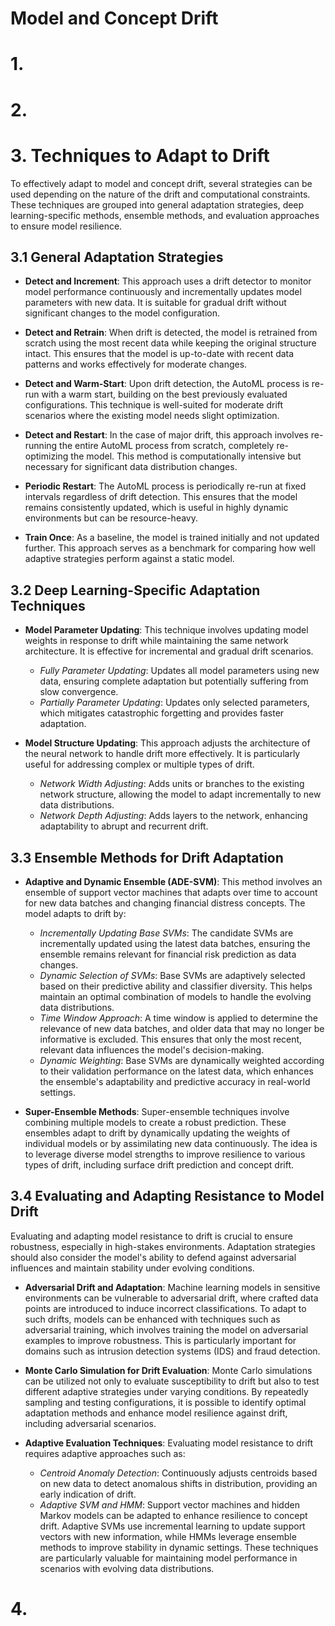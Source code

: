 # Model and Concept Drift
# 1.

# 2.

# 3. Techniques to Adapt to Drift

To effectively adapt to model and concept drift, several strategies can be used depending on the nature of the drift and computational constraints. These techniques are grouped into general adaptation strategies, deep learning-specific methods, ensemble methods, and evaluation approaches to ensure model resilience.

## 3.1 General Adaptation Strategies

- **Detect and Increment**: This approach uses a drift detector to monitor model performance continuously and incrementally updates model parameters with new data. It is suitable for gradual drift without significant changes to the model configuration.

- **Detect and Retrain**: When drift is detected, the model is retrained from scratch using the most recent data while keeping the original structure intact. This ensures that the model is up-to-date with recent data patterns and works effectively for moderate changes.

- **Detect and Warm-Start**: Upon drift detection, the AutoML process is re-run with a warm start, building on the best previously evaluated configurations. This technique is well-suited for moderate drift scenarios where the existing model needs slight optimization.

- **Detect and Restart**: In the case of major drift, this approach involves re-running the entire AutoML process from scratch, completely re-optimizing the model. This method is computationally intensive but necessary for significant data distribution changes.

- **Periodic Restart**: The AutoML process is periodically re-run at fixed intervals regardless of drift detection. This ensures that the model remains consistently updated, which is useful in highly dynamic environments but can be resource-heavy.

- **Train Once**: As a baseline, the model is trained initially and not updated further. This approach serves as a benchmark for comparing how well adaptive strategies perform against a static model.

## 3.2 Deep Learning-Specific Adaptation Techniques

- **Model Parameter Updating**: This technique involves updating model weights in response to drift while maintaining the same network architecture. It is effective for incremental and gradual drift scenarios.
  - *Fully Parameter Updating*: Updates all model parameters using new data, ensuring complete adaptation but potentially suffering from slow convergence.
  - *Partially Parameter Updating*: Updates only selected parameters, which mitigates catastrophic forgetting and provides faster adaptation.

- **Model Structure Updating**: This approach adjusts the architecture of the neural network to handle drift more effectively. It is particularly useful for addressing complex or multiple types of drift.
  - *Network Width Adjusting*: Adds units or branches to the existing network structure, allowing the model to adapt incrementally to new data distributions.
  - *Network Depth Adjusting*: Adds layers to the network, enhancing adaptability to abrupt and recurrent drift.

## 3.3 Ensemble Methods for Drift Adaptation

- **Adaptive and Dynamic Ensemble (ADE-SVM)**: This method involves an ensemble of support vector machines that adapts over time to account for new data batches and changing financial distress concepts. The model adapts to drift by:
  - *Incrementally Updating Base SVMs*: The candidate SVMs are incrementally updated using the latest data batches, ensuring the ensemble remains relevant for financial risk prediction as data changes.
  - *Dynamic Selection of SVMs*: Base SVMs are adaptively selected based on their predictive ability and classifier diversity. This helps maintain an optimal combination of models to handle the evolving data distributions.
  - *Time Window Approach*: A time window is applied to determine the relevance of new data batches, and older data that may no longer be informative is excluded. This ensures that only the most recent, relevant data influences the model's decision-making.
  - *Dynamic Weighting*: Base SVMs are dynamically weighted according to their validation performance on the latest data, which enhances the ensemble's adaptability and predictive accuracy in real-world settings.

- **Super-Ensemble Methods**: Super-ensemble techniques involve combining multiple models to create a robust prediction. These ensembles adapt to drift by dynamically updating the weights of individual models or by assimilating new data continuously. The idea is to leverage diverse model strengths to improve resilience to various types of drift, including surface drift prediction and concept drift.

## 3.4 Evaluating and Adapting Resistance to Model Drift

Evaluating and adapting model resistance to drift is crucial to ensure robustness, especially in high-stakes environments. Adaptation strategies should also consider the model's ability to defend against adversarial influences and maintain stability under evolving conditions.

- **Adversarial Drift and Adaptation**: Machine learning models in sensitive environments can be vulnerable to adversarial drift, where crafted data points are introduced to induce incorrect classifications. To adapt to such drifts, models can be enhanced with techniques such as adversarial training, which involves training the model on adversarial examples to improve robustness. This is particularly important for domains such as intrusion detection systems (IDS) and fraud detection.

- **Monte Carlo Simulation for Drift Evaluation**: Monte Carlo simulations can be utilized not only to evaluate susceptibility to drift but also to test different adaptive strategies under varying conditions. By repeatedly sampling and testing configurations, it is possible to identify optimal adaptation methods and enhance model resilience against drift, including adversarial scenarios.

- **Adaptive Evaluation Techniques**: Evaluating model resistance to drift requires adaptive approaches such as:
  - *Centroid Anomaly Detection*: Continuously adjusts centroids based on new data to detect anomalous shifts in distribution, providing an early indication of drift.
  - *Adaptive SVM and HMM*: Support vector machines and hidden Markov models can be adapted to enhance resilience to concept drift. Adaptive SVMs use incremental learning to update support vectors with new information, while HMMs leverage ensemble methods to improve stability in dynamic settings. These techniques are particularly valuable for maintaining model performance in scenarios with evolving data distributions.

 # 4.
